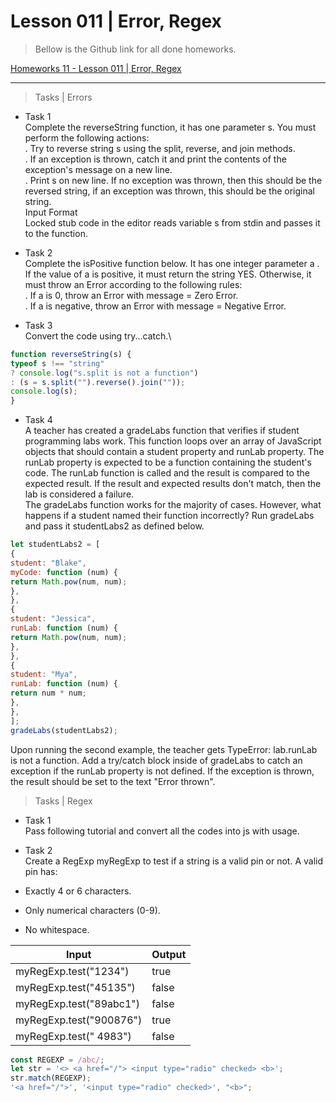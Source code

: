 # Lesson 011 | Error, Regex

> Bellow is the Github link for all done homeworks.

[Homeworks 11 - Lesson 011 | Error, Regex](https://github.com/vahehak93/Lesson-011-Error-Regex.git)

---

> Tasks | Errors

- Task 1\
 Complete the reverseString function, it has one parameter s. You must perform the following actions:\
. Try to reverse string s using the split, reverse, and join methods.\
. If an exception is thrown, catch it and print the contents of the exception's message on a new line.\
. Print s on new line. If no exception was thrown, then this should be the reversed string, if an
exception was thrown, this should be the original string.\
Input Format\
Locked stub code in the editor reads variable s from stdin and passes it to the function.

- Task 2\
Complete the isPositive function below. It has one integer parameter a . If the value of a is positive, it must
return the string YES. Otherwise, it must throw an Error according to the following rules:\
. If a is 0, throw an Error with message = Zero Error.\
. If a is negative, throw an Error with message = Negative Error.

- Task 3\
Convert the code using try...catch.\
```javascript
function reverseString(s) {
typeof s !== "string"
? console.log("s.split is not a function")
: (s = s.split("").reverse().join(""));
console.log(s);
}
```

- Task 4\
A teacher has created a gradeLabs function that verifies if student programming labs work. This function
loops over an array of JavaScript objects that should contain a student property and runLab property.
The runLab property is expected to be a function containing the student's code. The runLab function is
called and the result is compared to the expected result. If the result and expected results don't match,
then the lab is considered a failure.\
The gradeLabs function works for the majority of cases. However, what happens if a student named their
function incorrectly? Run gradeLabs and pass it studentLabs2 as defined below.

```javascript
let studentLabs2 = [
{
student: "Blake",
myCode: function (num) {
return Math.pow(num, num);
},
},
{
student: "Jessica",
runLab: function (num) {
return Math.pow(num, num);
},
},
{
student: "Mya",
runLab: function (num) {
return num * num;
},
},
];
gradeLabs(studentLabs2);
```
Upon running the second example, the teacher gets TypeError: lab.runLab is not a function.
Add a try/catch block inside of gradeLabs to catch an exception if the runLab property is not defined.
If the exception is thrown, the result should be set to the text "Error thrown".

> Tasks | Regex

- Task 1\
Pass following tutorial and convert all the codes into js with usage.

- Task 2\
Create a RegExp myRegExp to test if a string is a valid pin or not. A valid pin has:
- Exactly 4 or 6 characters.
- Only numerical characters (0-9).
- No whitespace.


| Input | Output |
| ----------- | ----------- | 
| myRegExp.test("1234") | true |
| myRegExp.test("45135") | false |
| myRegExp.test("89abc1") | false |
| myRegExp.test("900876") | true |
| myRegExp.test(" 4983") | false |

```javascript
const REGEXP = /abc/;
let str = '<> <a href="/"> <input type="radio" checked> <b>';
str.match(REGEXP);
'<a href="/">', '<input type="radio" checked>', "<b>";

```